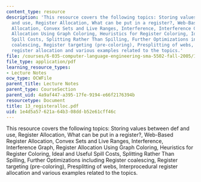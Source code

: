 ```yaml
---
content_type: resource
description: 'This resource covers the following topics: Storing values between def
  and use, Register Allocation, What can be put in a register?, Web-Based Register
  Allocation, Convex Sets and Live Ranges, Interference, Interference Graph, Register
  Allocation Using Graph Coloring, Heuristics for Register Coloring, Ideal and Useful
  Spill Costs, Splitting Rather Than Spilling, Further Optimizations including Register
  coalescing, Register targeting (pre-coloring), Presplitting of webs, Interprocedural
  register allocation and various examples related to the topics.'
file: /courses/6-035-computer-language-engineering-sma-5502-fall-2005/1e4d5a57621a64b308ddb52e61cff46c_13_registeralloc.pdf
file_type: application/pdf
learning_resource_types:
- Lecture Notes
ocw_type: OCWFile
parent_title: Lecture Notes
parent_type: CourseSection
parent_uid: 4a9af447-a395-17fe-9194-e66f2176394b
resourcetype: Document
title: 13_registeralloc.pdf
uid: 1e4d5a57-621a-64b3-08dd-b52e61cff46c
---
```

This resource covers the following topics: Storing values between def and use, Register Allocation, What can be put in a register?, Web-Based Register Allocation, Convex Sets and Live Ranges, Interference, Interference Graph, Register Allocation Using Graph Coloring, Heuristics for Register Coloring, Ideal and Useful Spill Costs, Splitting Rather Than Spilling, Further Optimizations including Register coalescing, Register targeting (pre-coloring), Presplitting of webs, Interprocedural register allocation and various examples related to the topics.